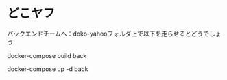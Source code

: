# どこヤフ
バックエンドチームへ：doko-yahooフォルダ上で以下を走らせるとどうでしょう

docker-compose build back

docker-compose up -d back
